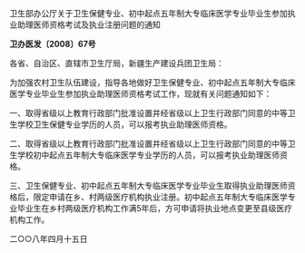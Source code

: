 卫生部办公厅关于卫生保健专业、初中起点五年制大专临床医学专业毕业生参加执业助理医师资格考试及执业注册问题的通知

**卫办医发〔2008〕67号**

各省、自治区、直辖市卫生厅局，新疆生产建设兵团卫生局：

为加强农村卫生队伍建设，指导各地做好卫生保健专业、初中起点五年制大专临床医学专业毕业生参加执业助理医师资格考试工作，现就有关问题通知如下：

一、取得省级以上教育行政部门批准设置并经省级以上卫生行政部门同意的中等卫生学校卫生保健专业学历的人员，可以报考执业助理医师资格。

二、取得省级以上教育行政部门批准设置并经省级以上卫生行政部门同意的中等卫生学校初中起点五年制大专临床医学专业学历的人员，可以报考执业助理医师资格。

三、卫生保健专业、初中起点五年制大专临床医学专业毕业生取得执业助理医师资格后，限定申请在乡、村两级医疗机构执业注册。初中起点五年制大专临床医学专业毕业生在乡村两级医疗机构工作满5年后，方可申请将执业地点变更至县级医疗机构工作。

二○○八年四月十五日